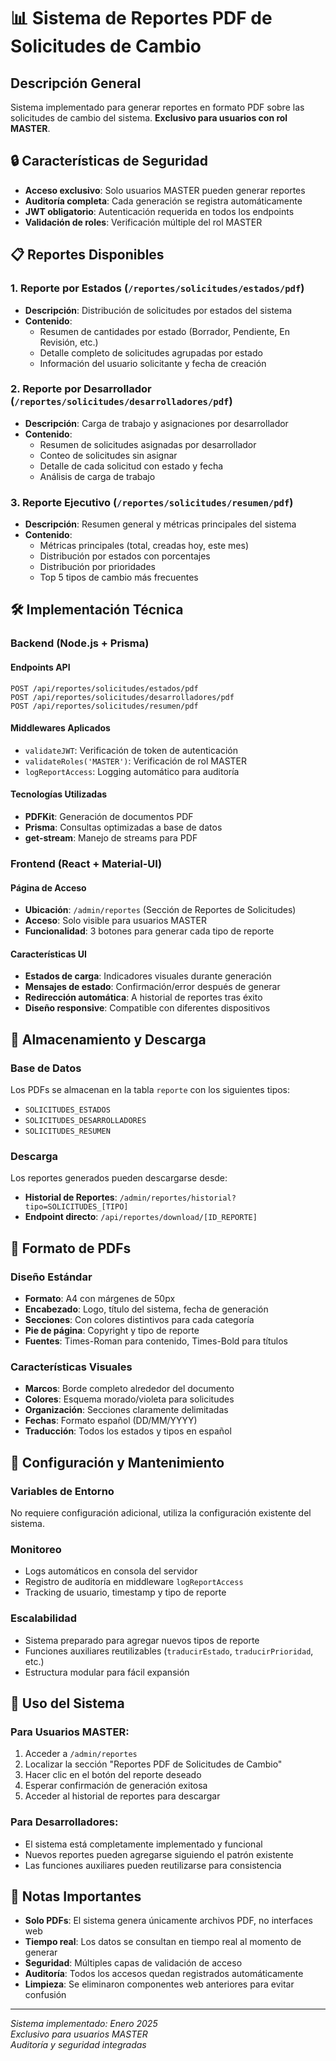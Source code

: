 # 📊 Sistema de Reportes PDF de Solicitudes de Cambio

## Descripción General
Sistema implementado para generar reportes en formato PDF sobre las solicitudes de cambio del sistema. **Exclusivo para usuarios con rol MASTER**.

## 🔒 Características de Seguridad
- **Acceso exclusivo**: Solo usuarios MASTER pueden generar reportes
- **Auditoría completa**: Cada generación se registra automáticamente
- **JWT obligatorio**: Autenticación requerida en todos los endpoints
- **Validación de roles**: Verificación múltiple del rol MASTER

## 📋 Reportes Disponibles

### 1. Reporte por Estados (`/reportes/solicitudes/estados/pdf`)
- **Descripción**: Distribución de solicitudes por estados del sistema
- **Contenido**:
  - Resumen de cantidades por estado (Borrador, Pendiente, En Revisión, etc.)
  - Detalle completo de solicitudes agrupadas por estado
  - Información del usuario solicitante y fecha de creación

### 2. Reporte por Desarrollador (`/reportes/solicitudes/desarrolladores/pdf`)
- **Descripción**: Carga de trabajo y asignaciones por desarrollador
- **Contenido**:
  - Resumen de solicitudes asignadas por desarrollador
  - Conteo de solicitudes sin asignar
  - Detalle de cada solicitud con estado y fecha
  - Análisis de carga de trabajo

### 3. Reporte Ejecutivo (`/reportes/solicitudes/resumen/pdf`)
- **Descripción**: Resumen general y métricas principales del sistema
- **Contenido**:
  - Métricas principales (total, creadas hoy, este mes)
  - Distribución por estados con porcentajes
  - Distribución por prioridades
  - Top 5 tipos de cambio más frecuentes

## 🛠️ Implementación Técnica

### Backend (Node.js + Prisma)

#### Endpoints API
```
POST /api/reportes/solicitudes/estados/pdf
POST /api/reportes/solicitudes/desarrolladores/pdf  
POST /api/reportes/solicitudes/resumen/pdf
```

#### Middlewares Aplicados
- `validateJWT`: Verificación de token de autenticación
- `validateRoles('MASTER')`: Verificación de rol MASTER
- `logReportAccess`: Logging automático para auditoría

#### Tecnologías Utilizadas
- **PDFKit**: Generación de documentos PDF
- **Prisma**: Consultas optimizadas a base de datos
- **get-stream**: Manejo de streams para PDF

### Frontend (React + Material-UI)

#### Página de Acceso
- **Ubicación**: `/admin/reportes` (Sección de Reportes de Solicitudes)
- **Acceso**: Solo visible para usuarios MASTER
- **Funcionalidad**: 3 botones para generar cada tipo de reporte

#### Características UI
- **Estados de carga**: Indicadores visuales durante generación
- **Mensajes de estado**: Confirmación/error después de generar
- **Redirección automática**: A historial de reportes tras éxito
- **Diseño responsive**: Compatible con diferentes dispositivos

## 📁 Almacenamiento y Descarga

### Base de Datos
Los PDFs se almacenan en la tabla `reporte` con los siguientes tipos:
- `SOLICITUDES_ESTADOS`
- `SOLICITUDES_DESARROLLADORES` 
- `SOLICITUDES_RESUMEN`

### Descarga
Los reportes generados pueden descargarse desde:
- **Historial de Reportes**: `/admin/reportes/historial?tipo=SOLICITUDES_[TIPO]`
- **Endpoint directo**: `/api/reportes/download/[ID_REPORTE]`

## 🎨 Formato de PDFs

### Diseño Estándar
- **Formato**: A4 con márgenes de 50px
- **Encabezado**: Logo, título del sistema, fecha de generación
- **Secciones**: Con colores distintivos para cada categoría
- **Pie de página**: Copyright y tipo de reporte
- **Fuentes**: Times-Roman para contenido, Times-Bold para títulos

### Características Visuales
- **Marcos**: Borde completo alrededor del documento
- **Colores**: Esquema morado/violeta para solicitudes
- **Organización**: Secciones claramente delimitadas
- **Fechas**: Formato español (DD/MM/YYYY)
- **Traducción**: Todos los estados y tipos en español

## 🔧 Configuración y Mantenimiento

### Variables de Entorno
No requiere configuración adicional, utiliza la configuración existente del sistema.

### Monitoreo
- Logs automáticos en consola del servidor
- Registro de auditoría en middleware `logReportAccess`
- Tracking de usuario, timestamp y tipo de reporte

### Escalabilidad
- Sistema preparado para agregar nuevos tipos de reporte
- Funciones auxiliares reutilizables (`traducirEstado`, `traducirPrioridad`, etc.)
- Estructura modular para fácil expansión

## 🚀 Uso del Sistema

### Para Usuarios MASTER:
1. Acceder a `/admin/reportes`
2. Localizar la sección "Reportes PDF de Solicitudes de Cambio"
3. Hacer clic en el botón del reporte deseado
4. Esperar confirmación de generación exitosa
5. Acceder al historial de reportes para descargar

### Para Desarrolladores:
- El sistema está completamente implementado y funcional
- Nuevos reportes pueden agregarse siguiendo el patrón existente
- Las funciones auxiliares pueden reutilizarse para consistencia

## 📝 Notas Importantes
- **Solo PDFs**: El sistema genera únicamente archivos PDF, no interfaces web
- **Tiempo real**: Los datos se consultan en tiempo real al momento de generar
- **Seguridad**: Múltiples capas de validación de acceso
- **Auditoría**: Todos los accesos quedan registrados automáticamente
- **Limpieza**: Se eliminaron componentes web anteriores para evitar confusión

---
*Sistema implementado: Enero 2025*  
*Exclusivo para usuarios MASTER*  
*Auditoría y seguridad integradas* 